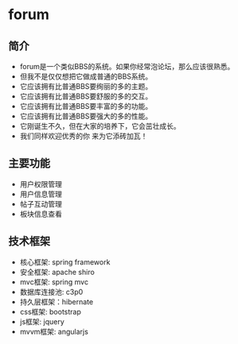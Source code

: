 # forum
## 简介
* forum是一个类似BBS的系统。如果你经常泡论坛，那么应该很熟悉。
* 但我不是仅仅想把它做成普通的BBS系统。
* 它应该拥有比普通BBS要绚丽的多的主题。
* 它应该拥有比普通BBS要舒服的多的交互。
* 它应该拥有比普通BBS要丰富的多的功能。
* 它应该拥有比普通BBS要强大的多的性能。
* 它刚诞生不久，但在大家的培养下，它会茁壮成长。
* 我们同样欢迎优秀的你 来为它添砖加瓦！

## 主要功能
* 用户权限管理
* 用户信息管理
* 帖子互动管理
* 板块信息查看

## 技术框架
* 核心框架: spring framework
* 安全框架: apache shiro
* mvc框架: spring mvc
* 数据库连接池: c3p0
* 持久层框架：hibernate
* css框架: bootstrap
* js框架: jquery
* mvvm框架: angularjs